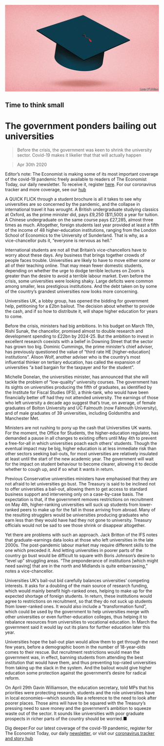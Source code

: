 ![](./images/20200502_BRD001_0.jpg)

## Time to think small

# The government ponders bailing out universities

> Before the crisis, the government was keen to shrink the university sector. Covid-19 makes it likelier that that will actually happen

> Apr 30th 2020

Editor’s note: The Economist is making some of its most important coverage of the covid-19 pandemic freely available to readers of The Economist Today, our daily newsletter. To receive it, register [here](https://www.economist.com//newslettersignup). For our coronavirus tracker and more coverage, see our [hub](https://www.economist.com//coronavirus)

A QUICK FLICK through a student brochure is all it takes to see why universities are so concerned by the pandemic, and the collapse in international travel it has wrought. A British undergraduate studying classics at Oxford, as the prime minister did, pays £9,250 ($11,500) a year for tuition. A Chinese undergraduate on the same course pays £27,285, almost three times as much. Altogether, foreign students last year provided at least a fifth of the income of 48 higher-education institutions, ranging from the London School of Economics to the University of Sunderland. That is why, as a vice-chancellor puts it, “everyone is nervous as hell.”

International students are not all that Britain’s vice-chancellors have to worry about these days. Any business that brings together crowds of people faces trouble. Universities are likely to have to move either some or all of their teaching online. That may mean fewer domestic students, depending on whether the urge to dodge terrible lectures on Zoom is greater than the desire to avoid a terrible labour market. Even before the crisis, some universities were looking shaky. Large deficits were common among smaller, less prestigious institutions. And the debt taken on by some of the country’s grandest universities now looks more concerning.

Universities UK, a lobby group, has opened the bidding for government help, petitioning for a £2bn bailout. The decision about whether to provide the cash, and if so how to distribute it, will shape higher education for years to come.

Before the crisis, ministers had big ambitions. In his budget on March 11th, Rishi Sunak, the chancellor, promised almost to double research and development spending to £22bn by 2024-25. But the ambition to invest in excellent research coexists with a belief in Downing Street that the sector has grown too big. Dominic Cummings, the prime minister’s chief adviser, has previously questioned the value of “third rate HE [higher-education] institutions”. Alison Wolf, another adviser who is the country’s most influential thinker on tertiary education, has called the expansion of universities “a bad bargain for the taxpayer and for the student”.

Michelle Donelan, the universities minister, has announced that she will tackle the problem of “low-quality” university courses. The government has its sights on universities producing the fifth of graduates, as identified by the Institute for Fiscal Studies (IFS), a think-tank, who would have been financially better off had they not attended university. The earnings of those who left university a decade ago suggest that’s true, on average, of female graduates of Bolton University and UC Falmouth (now Falmouth University), and of male graduates of 39 universities, including Goldsmiths and Manchester Met.

Ministers are not rushing to pony up the cash that Universities UK wants. For the moment, the Office for Students, the higher-education regulator, has demanded a pause in all changes to existing offers until May 4th to prevent a free-for-all in which universities poach each others’ students. Though the eventual impact may be big, higher education is at less immediate risk than other sectors seeking bail-outs, for most universities are relatively insulated at least until the start of the new academic year. The government will wait for the impact on student behaviour to become clearer, allowing it to decide whether to cough up, and if so what it wants in return.

Previous Conservative universities ministers have emphasised that they are not afraid to let universities go bust. The Treasury is said to be inclined not to offer universities a bail-out, allowing them to get access to standard business support and intervening only on a case-by-case basis. The expectation is that, if the government removes restrictions on recruitment on May 4th, higher-ranking universities will suck up students from lower-ranked peers to make up for the fall in those arriving from abroad. Many of the resulting strugglers would be universities producing graduates who earn less than they would have had they not gone to university. Treasury officials would not be sad to see those shrink or disappear altogether.

Yet there are problems with such an approach. Jack Britton of the IFS notes that graduate-earnings data looks at those who left universities in the late 2000s. The post-pandemic labour market may require different skills to the one which preceded it. And letting universities in poorer parts of the country go bust would be difficult to square with Boris Johnson’s desire to “level up” struggling areas. “The preponderance of institutions [which might need saving] that are in the north and Midlands is quite embarrassing,” notes a vice-chancellor.

Universities UK’s bail-out bid carefully balances universities’ competing interests. It asks for a doubling of the main source of research funding, which would mainly benefit high-ranked ones, helping to make up for the expected shortage of foreign students. In return, these institutions would agree to restrictions on recruitment, so that they do not suck up students from lower-ranked ones. It would also include a “transformation fund”, which could be used by the government to help universities merge with other universities or even further-education colleges, thus helping it to rebalance resources from universities to vocational education. In March the government said it would lay out its plans for further education later this year.

Universities hope the bail-out plan would allow them to get through the next few years, before a demographic boom in the number of 18-year-olds comes to their rescue. But recruitment restrictions would mean the government was, in effect, banning students from attending the best institution that would have them, and thus preventing top-rated universities from taking up the slack in the system. And the bailout would give higher education some protection against the government’s desire for radical reform.

On April 29th Gavin Williamson, the education secretary, told MPs that his priorities were protecting research, students and the role universities have in local economies—which sounds like a reference to the need to look after poorer places. Those aims will have to be squared with the Treasury’s pressing need to save money and the government’s ambition to squeeze waste out of the sector. It sounds like universities with poor graduate prospects in richer parts of the country should be worried.■

Dig deeper:For our latest coverage of the covid-19 pandemic, register for The Economist Today, our daily [newsletter](https://www.economist.com//newslettersignup), or visit our [coronavirus tracker and story hub](https://www.economist.com//coronavirus)